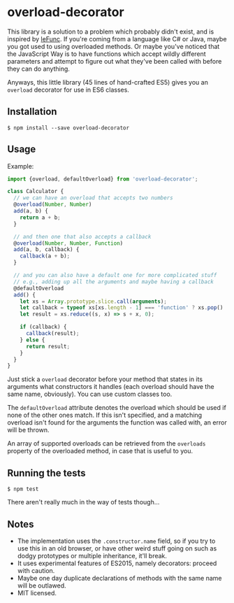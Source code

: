 overload-decorator
==================

This library is a solution to a problem which probably didn't exist, and is inspired by [leFunc](https://github.com/jrf0110/leFunc).  If you're coming from a language like C# or Java, maybe you got used to using overloaded methods.  Or maybe you've noticed that the JavaScript Way is to have functions which accept wildly different parameters and attempt to figure out what they've been called with before they can do anything.

Anyways, this little library (45 lines of hand-crafted ES5) gives you an `overload` decorator for use in ES6 classes.

Installation
------------

    $ npm install --save overload-decorator

Usage
-----

Example:

```js
import {overload, defaultOverload} from 'overload-decorator';

class Calculator {
  // we can have an overload that accepts two numbers
  @overload(Number, Number)
  add(a, b) {
    return a + b;
  }

  // and then one that also accepts a callback
  @overload(Number, Number, Function)
  add(a, b, callback) {
    callback(a + b);
  }

  // and you can also have a default one for more complicated stuff
  // e.g., adding up all the arguments and maybe having a callback
  @defaultOverload
  add() {
    let xs = Array.prototype.slice.call(arguments);
    let callback = typeof xs[xs.length - 1] === 'function' ? xs.pop() : null;
    let result = xs.reduce((s, x) => s + x, 0);

    if (callback) {
      callback(result);
    } else {
      return result;
    }
  }
}
```

Just stick a `overload` decorator before your method that states in its arguments what constructors it handles (each overload should have the same name, obviously).  You can use custom classes too.

The `defaultOverload` attribute denotes the overload which should be used if none of the other ones match.  If this isn't specified, and a matching overload isn't found for the arguments the function was called with, an error will be thrown.

An array of supported overloads can be retrieved from the `overloads` property of the overloaded method, in case that is useful to you.


Running the tests
-----------------

    $ npm test

There aren't really much in the way of tests though...

Notes
-----

 * The implementation uses the `.constructor.name` field, so if you try to use this in an old browser, or have other weird stuff going on such as dodgy prototypes or multiple inheritance, it'll break.
 * It uses experimental features of ES2015, namely decorators: proceed with caution.
 * Maybe one day duplicate declarations of methods with the same name will be outlawed.
 * MIT licensed.
